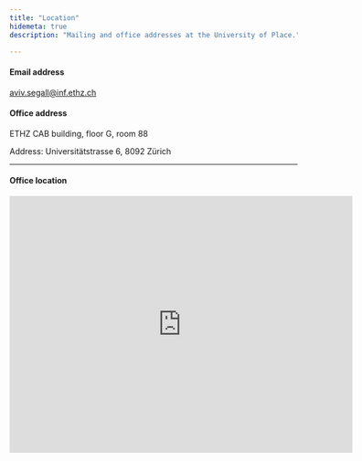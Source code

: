```yaml
---
title: "Location"
hidemeta: true
description: "Mailing and office addresses at the University of Place."

---
```


#### Email address
aviv.segall@inf.ethz.ch

#### Office address


ETHZ CAB building, floor G, room 88

Address: 
Universitätstrasse 6, 
8092 Zürich

---

#### Office location

<iframe src="https://www.google.com/maps/embed?pb=!1m18!1m12!1m3!1d2701.721840641701!2d8.54622797646631!3d47.378347203711485!2m3!1f0!2f0!3f0!3m2!1i1024!2i768!4f13.1!3m3!1m2!1s0x479aa0a661c27a25%3A0x8fc386de863192d0!2sETHZ%20CAB%2C%208006%20Z%C3%BCrich!5e0!3m2!1sen!2sch!4v1699785540160!5m2!1sen!2sch" width="600" height="450" style="border:0;" allowfullscreen="" loading="lazy" referrerpolicy="no-referrer-when-downgrade"></iframe>
